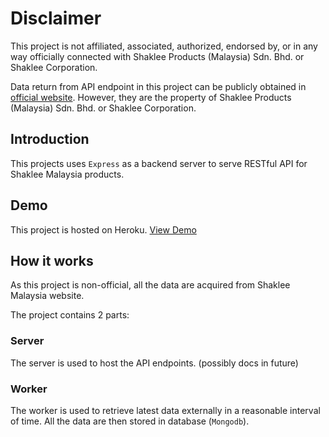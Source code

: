 # Disclaimer

This project is not affiliated, associated, authorized, endorsed by, or in any way officially connected with Shaklee Products (Malaysia) Sdn. Bhd. or Shaklee Corporation.

Data return from API endpoint in this project can be publicly obtained in [official website](https://www.shaklee.com.my/). However, they are the property of Shaklee Products (Malaysia) Sdn. Bhd. or Shaklee Corporation.

## Introduction

This projects uses `Express` as a backend server to serve RESTful API for Shaklee Malaysia products.

## Demo

This project is hosted on Heroku. [View Demo](https://shaklee-my-api.herokuapp.com/)

## How it works

As this project is non-official, all the data are acquired from Shaklee Malaysia website.

The project contains 2 parts:

### Server

The server is used to host the API endpoints. (possibly docs in future)

### Worker

The worker is used to retrieve latest data externally in a reasonable interval of time.
All the data are then stored in database (`Mongodb`).
